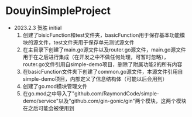 # DouyinSimpleProject

- 2023.2.3 贺胜 initial
  1. 创建了bisicFunction和test文件夹，basicFunction用于保存基本功能模块的源文件，test文件夹用于保存单元测试源文件
  2. 在主目录下创建了main.go源文件以及router.go源文件，main.go源文件用于在之后进行集成（在开发之中不做任何处理，可暂时忽略），router.go文件引用自simple-demo项目，删除了附属功能2的所有内容
  3. 在basicFunction文件夹下创建了common.go源文件，本源文件引用自simple-demo项目，内部定义了信息结构体（可能以后会用到）
  4. 创建了go.mod模块管理文件
  5. 在go.mod之中导入了"github.com/RaymondCode/simple-demo/service"以及"github.com/gin-gonic/gin"两个模块，这两个模块在之后可能会被使用到
